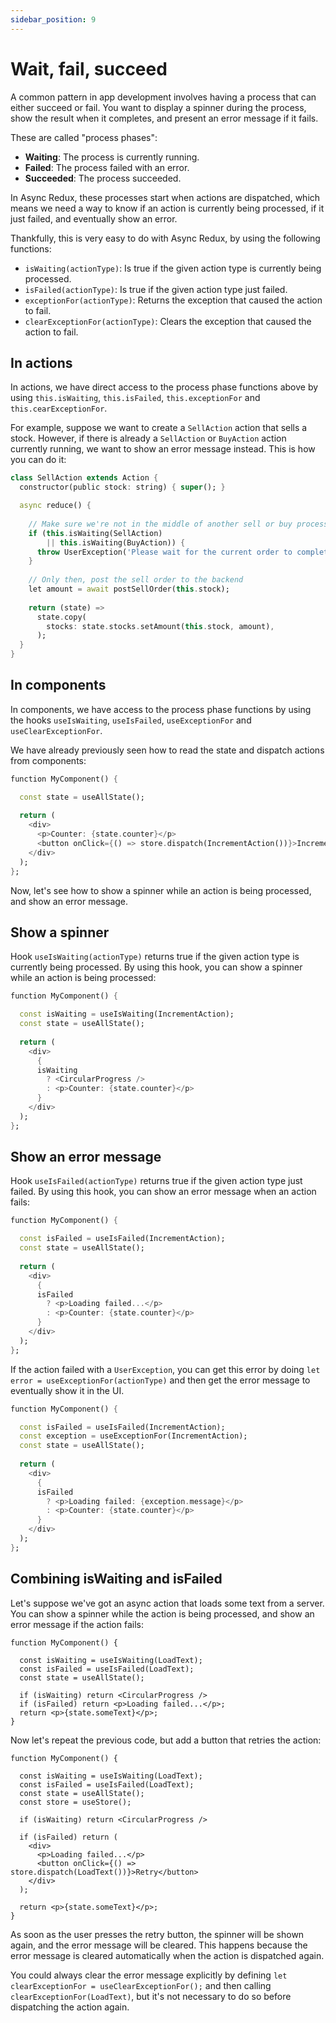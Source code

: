 ```yaml
---
sidebar_position: 9
---
```


# Wait, fail, succeed

A common pattern in app development involves having a process that can either succeed or fail.
You want to display a spinner during the process, show the result when it completes,
and present an error message if it fails.

These are called "process phases":

* **Waiting**: The process is currently running.
* **Failed**: The process failed with an error.
* **Succeeded**: The process succeeded.

In Async Redux, these processes start when actions are dispatched, which means we need a way to
know if an action is currently being processed, if it just failed, and eventually show an error.

Thankfully, this is very easy to do with Async Redux, by using the following functions:

* `isWaiting(actionType)`: Is true if the given action type is currently being processed.
* `isFailed(actionType)`: Is true if the given action type just failed.
* `exceptionFor(actionType)`: Returns the exception that caused the action to fail.
* `clearExceptionFor(actionType)`: Clears the exception that caused the action to fail.

## In actions

In actions, we have direct access to the process phase functions above by
using `this.isWaiting`, `this.isFailed`, `this.exceptionFor` and `this.cearExceptionFor`.

For example, suppose we want to create a `SellAction` action that sells a stock.
However, if there is already a `SellAction` or `BuyAction` action currently running,
we want to show an error message instead. This is how you can do it:

```dart    
class SellAction extends Action {
  constructor(public stock: string) { super(); }

  async reduce() {
  
    // Make sure we're not in the middle of another sell or buy process 
    if (this.isWaiting(SellAction) 
        || this.isWaiting(BuyAction)) {
      throw UserException('Please wait for the current order to complete.');
    }
    
    // Only then, post the sell order to the backend
    let amount = await postSellOrder(this.stock);    
    
    return (state) => 
      state.copy(
        stocks: state.stocks.setAmount(this.stock, amount),
      );
  }
}
```

## In components

In components, we have access to the process phase functions by using the
hooks `useIsWaiting`, `useIsFailed`, `useExceptionFor` and `useClearExceptionFor`.

We have already previously seen how to read the state and dispatch actions from components:

```dart    
function MyComponent() {

  const state = useAllState(); 
  
  return (
    <div>
      <p>Counter: {state.counter}</p>
      <button onClick={() => store.dispatch(IncrementAction())}>Increment</button>
    </div>
  );
};
```

Now, let's see how to show a spinner while an action is being processed, and show an error message.

## Show a spinner

Hook `useIsWaiting(actionType)` returns true if the given action type is currently being
processed. By using this hook, you can show a spinner while an action is being processed:

```dart
function MyComponent() {

  const isWaiting = useIsWaiting(IncrementAction);
  const state = useAllState(); 
    
  return (
    <div>
      {
      isWaiting 
        ? <CircularProgress /> 
        : <p>Counter: {state.counter}</p>
      }
    </div>
  );
};
```

## Show an error message

Hook `useIsFailed(actionType)` returns true if the given action type just failed.
By using this hook, you can show an error message when an action fails:

```dart
function MyComponent() {

  const isFailed = useIsFailed(IncrementAction);
  const state = useAllState(); 
    
  return (
    <div>
      {
      isFailed 
        ? <p>Loading failed...</p> 
        : <p>Counter: {state.counter}</p>
      }
    </div>
  );
};
```

If the action failed with a `UserException`, you can get this error by doing
`let error = useExceptionFor(actionType)` and then get the error message
to eventually show it in the UI.

```dart
function MyComponent() {

  const isFailed = useIsFailed(IncrementAction);
  const exception = useExceptionFor(IncrementAction);
  const state = useAllState(); 
    
  return (
    <div>
      {
      isFailed 
        ? <p>Loading failed: {exception.message}</p>
        : <p>Counter: {state.counter}</p>
      }
    </div>
  );
};
```

## Combining isWaiting and isFailed

Let's suppose we've got an async action that loads some text from a server.
You can show a spinner while the action is being processed,
and show an error message if the action fails:

```tsx
function MyComponent() {

  const isWaiting = useIsWaiting(LoadText); 
  const isFailed = useIsFailed(LoadText);  
  const state = useAllState();  
  
  if (isWaiting) return <CircularProgress />
  if (isFailed) return <p>Loading failed...</p>;
  return <p>{state.someText}</p>;
}
```

Now let's repeat the previous code, but add a button that retries the action:

```tsx
function MyComponent() {

  const isWaiting = useIsWaiting(LoadText); 
  const isFailed = useIsFailed(LoadText);  
  const state = useAllState();  
  const store = useStore();
  
  if (isWaiting) return <CircularProgress />
  
  if (isFailed) return (
    <div>
      <p>Loading failed...</p>
      <button onClick={() => store.dispatch(LoadText())}>Retry</button>    
    </div>
  );
  
  return <p>{state.someText}</p>;
}
```

As soon as the user presses the retry button, the spinner will be shown again, and the
error message will be cleared. This happens because the error message is cleared automatically
when the action is dispatched again.

You could always clear the error message explicitly by defining
`let clearExceptionFor = useClearExceptionFor();` and then calling `clearExceptionFor(LoadText)`,
but it's not necessary to do so before dispatching the action again.
